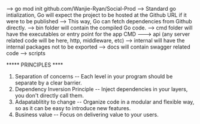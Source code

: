 --> go mod init github.com/Wanjie-Ryan/Social-Prod --> Standard go intialization, Go will expect the project to be hosted at the Github URL if it were to be published
--> This way, Go can fetch dependencies from Github directly.
--> bin folder will contain the compiled Go code.
--> cmd folder will have the executables or entry point for the app CMD ---> api (any server related code will be here, http, middleware, etc)
--> internal will have the internal packages not to be exported
--> docs will contain swagger related code
--> scripts

***** PRINCIPLES ****
1. Separation of concerns
-- Each level in your program should be separate by a clear barrier.
2. Dependency Inversion Principle
-- Inject dependencies in your layers, you don't directly call them.
3. Adapatablitity to change
-- Organize code in a modular and flexible way, so as it can be easy to introduce new features.
4. Business value
-- Focus on delivering value to your users.